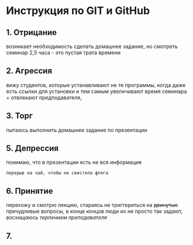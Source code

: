 # Инструкция по GIT и GitHub

## 1. Отрицание
возникает необходимость сделать домашнее задание, но смотреть семинар 2,5 часа - это пустая трата времени
## 2. Агрессия
вижу студентов, которые устанавливают не те программы, когда даже есть ссылки для установки и тем самым увеличивают время семинара + отвлекают предподавателя, 
## 3. Торг
пытаюсь выполнить домашнее задание по презентации
## 5. Депрессия
понимаю, что в презентации есть не вся информация
```
перерыв на чай, чтобы не свистела фляга
```
## 6. Принятие
перехожу и смотрю лекцию, стараясь не триггериться на ~~двинутые~~ причудливые вопросы, в конце концов люди их не просто так задают, *восхищаюсь терпением преподавателя*

## 7. 